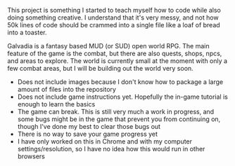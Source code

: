 This project is something I started to teach myself how to code while also doing something creative. I understand that it's very messy, and not how 50k lines of code should be crammed into a single file like a loaf of bread into a toaster.

Galvadia is a fantasy based MUD (or SUD) open world RPG. The main feature of the game is the combat, but there are also quests, shops, npcs, and areas to explore. The world is currently small at the moment with only a few combat areas, but I will be building out the world very soon.

- Does not include images because I don't know how to package a large amount of files into the repository
- Does not include game instructions yet. Hopefully the in-game tutorial is enough to learn the basics
- The game can break. This is still very much a work in progress, and some bugs might be in the game that prevent you from continuing on, though I've done my best to clear those bugs out
- There is no way to save your game progress yet
- I have only worked on this in Chrome and with my computer settings/resolution, so I have no idea how this would run in other browsers
